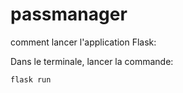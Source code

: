 # passmanager

comment lancer l'application Flask:

Dans le terminale, lancer la commande:
```commandline
flask run
```